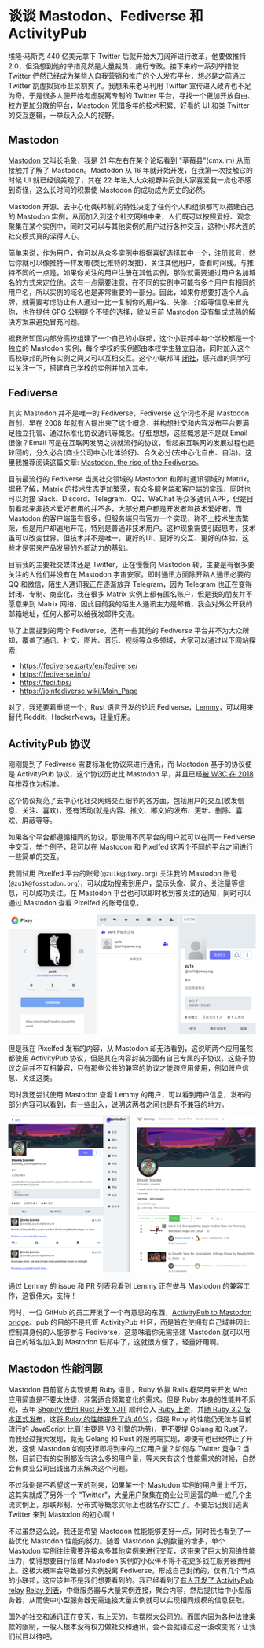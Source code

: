 # 谈谈 Mastodon、Fediverse 和 ActivityPub


埃隆·马斯克 440 亿美元拿下 Twitter 后就开始大刀阔斧进行改革，他要做推特 2.0，但没想到他的举措竟然是大量裁员，施行专政。接下来的一系列举措使 Twitter 俨然已经成为某些人自我营销和推广的个人发布平台，想必是之前通过 Twitter 割虚拟货币韭菜割爽了。我想未来老马利用 Twitter 宣传进入政界也不足为奇。于是很多人便开始考虑脱离专制的 Twitter 平台，寻找一个更加开放自由、权力更加分散的平台，Mastodon 凭借多年的技术积累、好看的 UI 和类 Twitter 的交互逻辑，一举跃入众人的视野。

## Mastodon

[Mastodon](https://www.youtube.com/watch?v=IPSbNdBmWKE) 又叫长毛象，我是 21 年左右在某个论坛看到 "草莓县"(cmx.im) 从而接触并了解了 Mastodon。Mastodon 从 16 年就开始开发，在我第一次接触它的时候 UI 就已经很美观了，其在 22 年进入大众视野并受到大家喜爱我一点也不感到奇怪，这么长时间的积累使 Mastodon 的成功成为历史的必然。

Mastodon 开源、去中心化(联邦制)的特性决定了任何个人和组织都可以搭建自己的 Mastodon 实例，从而加入到这个社交网络中来，人们既可以按照爱好、观念聚集在某个实例中，同时又可以与其他实例的用户进行各种交互，这种小邦大连的社交模式真的深得人心。

简单来说，作为用户，你可以从众多实例中根据喜好选择其中一个，注册账号，然后你就可以像推特一样发嘟(类比推特的发推)，关注其他用户，查看时间线。与推特不同的一点是，如果你关注的用户注册在其他实例，那你就需要通过用户名加域名的方式来定位他。这有一点需要注意，在不同的实例中可能有多个用户有相同的用户名，所以实例的域名也是非常重要的一部分。因此，如果你想要打造个人品牌，就需要考虑防止有人通过一比一复制你的用户名、头像、介绍等信息来冒充你，也许提供 GPG 公钥是个不错的选择，貌似目前 Mastodon 没有集成成熟的解决方案来避免冒充问题。

据我所知国内部分高校组建了一个自己的小联邦，这个小联邦中每个学校都是一个独立的 Mastodon 实例，每个学校的实例都由本校学生独立自治，同时加入这个高校联邦的所有实例之间又可以互相交互。这个小联邦叫 [闭社](https://closed.social/)，感兴趣的同学可以关注一下，搭建自己学校的实例并加入其中。

## Fediverse

其实 Mastodon 并不是唯一的 Fediverse，Fediverse 这个词也不是 Mastodon 首创，早在 2008 年就有人提出来了这个概念，并构想社交和内容发布平台要满足独立托管、通过标准化协议通讯等概念。仔细想想，这些概念是不是跟 Email 很像？Email 可是在互联网发明之初就流行的协议，看起来互联网的发展过程也是轮回的，分久必合(商业公司中心化体验好)、合久必分(去中心化自由、自治)。这里我推荐阅读这篇文章: [Mastodon, the rise of the Fediverse](https://checkfirst.network/mastodon-the-rise-of-fediverse/)。

目前最流行的 Fediverse 当属社交领域的 Mastodon 和即时通讯领域的 Matrix。据我了解，Matrix 的技术生态更加繁荣，有众多服务端和客户端的实现，同时也可以对接 Slack、Discord、Telegram、QQ、WeChat 等众多通讯 APP，但是目前看起来非技术爱好者用的并不多，大部分用户都是开发者和技术爱好者。而 Mastodon 的客户端虽有很多，但服务端只有官方一个实现，称不上技术生态繁荣，但是用户却遍地开花，特别是普通非技术用户。这种现象需要引起思考，技术虽可以改变世界，但技术并不是唯一，更好的UI、更好的交互、更好的体验，这些才是带来产品发展的外部动力的基础。

目前我的主要社交媒体还是 Twitter，正在慢慢向 Mastodon 转，主要是有很多要关注的人他们并没有在 Mastodon 宇宙安家。即时通讯方面除开熟人通讯必要的 QQ 和微信，陌生人通讯我正在逐渐放弃 Telegram，因为 Telegram 也正在变得封闭、专制、商业化，我在很多 Matrix 实例上都有匿名账户，但是我的朋友并不愿意来到 Matrix 网络，因此目前我的陌生人通讯主力是邮箱，我会对外公开我的邮箱地址，任何人都可以给我发邮件交流。

除了上面提到的两个 Fediverse，还有一些其他的 Fediverse 平台并不为大众所知，覆盖了通讯、社交、图片、音乐、视频等众多领域，大家可以通过以下网站探索:

- https://fediverse.party/en/fediverse/
- https://fediverse.info/
- https://fedi.tips/
- https://joinfediverse.wiki/Main_Page

对了，我还要着重提一个，Rust 语言开发的论坛 Fediverse，[Lemmy](https://github.com/LemmyNet/lemmy)，可以用来替代 Reddit、HackerNews，轻量好用。

## ActivityPub 协议

刚刚提到了 Fediverse 需要标准化协议来进行通讯，而 Mastodon 基于的协议便是 ActivityPub 协议，这个协议历史比 Mastodon 早，并且已经[被 W3C 
在 2018 年推荐作为标准](https://www.w3.org/TR/2018/REC-activitypub-20180123/)。

这个协议规范了去中心化社交网络交互细节的各方面，包括用户的交互(收发信息、关注、喜欢)，还有活动(就是内容、推文、嘟文)的发布、更新、删除、喜欢、屏蔽等等。

如果各个平台都遵循相同的协议，那使用不同平台的用户就可以在同一 Fediverse 中交互，举个例子，我可以在 Mastodon 和 Pixelfed 这两个不同的平台之间进行一些简单的交互。

我测试用 Pixelfed 平台的账号(`@zu1k@pixey.org`) 关注我的 Mastodon 账号(`@zu1k@fosstodon.org`)，可以成功搜索到用户，显示头像、简介、关注量等信息，可以成功关注。在 Mastodon 平台也可以即时收到被关注的通知，同时可以通过 Mastodon 查看 Pixelfed 的账号信息。

![Pixelfed 账号关注 Mastodon 账号](mastodon_pixelfed.png)

但是我在 Pixelfed 发布的内容，从 Mastodon 却无法看到，这说明两个应用虽然都使用 ActivityPub 协议，但是其在内容封装方面有自己专属的子协议，这些子协议之间并不互相兼容，只有那些公共的兼容的协议才能跨应用使用，例如账户信息、关注这类。

同时我还尝试使用 Mastodon 查看 Lemmy 的用户，可以看到用户信息，发布的部分内容可以看到，有一些出入，说明这两者之间也是有不兼容的地方。

![Mastodon 查看 Lemmy 用户](mastodon_lemmy.png)

通过 Lemmy 的 issue 和 PR 列表我看到 Lemmy 正在做与 Mastodon 的兼容工作，这很伟大，支持！

同时，一位 GitHub 的员工开发了一个有意思的东西，[ActivityPub to Mastodon bridge](https://github.com/davecheney/pub)。pub 的目的不是托管 ActivityPub 社区，而是旨在使拥有自己域并因此控制其身份的人能够参与 Fediverse，这意味着你无需搭建 Mastodon 就可以用自己的域名加入到 Mastodon 联邦中了，这就很方便了，轻量好用啊。

## Mastodon 性能问题

Mastodon 目前官方实现使用 Ruby 语言，Ruby 依靠 Rails 框架用来开发 Web 应用简直是不要太快捷，非常适合频繁变化的需求。但是 Ruby 本身的性能并不乐观，去年 [Shopify 使用 Rust 开发 YJIT](https://shopify.engineering/porting-yjit-ruby-compiler-to-rust) 顺利合入 [Ruby 上游](https://github.com/ruby/ruby/blob/master/doc/yjit/yjit.md)，并[随 Ruby 3.2 版本正式发布](https://shopify.engineering/ruby-yjit-is-production-ready)，这[将 Ruby 的性能提升了约 40%](https://speed.yjit.org/benchmarks/bench-2023-01-05-201010)，但是 Ruby 的性能仍无法与目前流行的 JavaScript 比肩(主要是 V8 引擎的功劳)，更不要提 Golang 和 Rust了。而我经过搜索发现，竟无 Golang 和 Rust 的服务端实现，即使有也已经停止了开发，这使 Mastodon 如何支撑即将到来的上亿用户量？如何与 Twitter 竞争？当然，目前已有的实例都没有这么多的用户量，等未来有这个性能需求的时候，自然会有商业公司出钱出力来解决这个问题。

不过我倒是不希望这一天的到来，如果某一个 Mastodon 实例的用户量上千万，这其实就成了另外一个 "Twitter"，大量用户聚集在商业公司运营的单一或几个主流实例上，那联邦制、分布式等概念实际上也就名存实亡了。不要忘记我们逃离 Twitter 来到 Mastodon 的初心啊！

不过虽然这么说，我还是希望 Mastodon 性能能够更好一点，同时我也看到了一些优化 Mastodon 性能的努力。随着 Mastodon 实例数量的增多，单个 Mastodon 实例往往需要连接众多其他实例来进行交互，这带来了巨大的网络性能压力，使得想要自行搭建 Mastodon 实例的小伙伴不得不花更多钱在服务器费用上。这极大概率会导致部分实例脱离 Fediverse，形成自己封闭的，仅有几个节点的小联邦，这应该并不是我们想要看到的。我已经看到了[有人开发了 ActivityPub relay](https://github.com/yukimochi/Activity-Relay) [Relay 列表](https://github.com/brodi1/activitypub-relays)，中继服务器与大量实例连接，聚合内容，然后提供给中小型服务器，从而使中小型服务器无需连接大量实例就可以实现相同规模的信息获取。

国外的社交和通讯正在变天，有上天的，有摆脱大公司的。而国内因为各种法律条款的限制，一般人根本没有权力做社交和通讯，会不会就错过这一波改变呢？让我们拭目以待吧。

